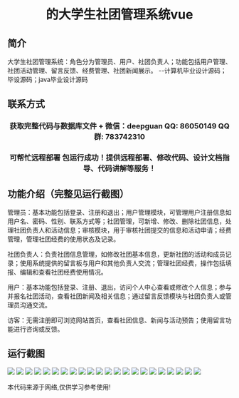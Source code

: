 <p><h1 align="center">的大学生社团管理系统vue</h1></p>

## 简介
大学生社团管理系统：角色分为管理员、用户、社团负责人；功能包括用户管理、社团活动管理、留言反馈、经费管理、社团新闻展示。    --计算机毕业设计源码；毕设源码；java毕业设计源码


## 联系方式
<p><h3 align="center">获取完整代码与数据库文件 + 微信：deepguan QQ: 86050149 QQ群: 783742310</h3></p>
<p><h3 align="center">可帮忙远程部署 包运行成功！提供远程部署、修改代码、设计文档指导、代码讲解等服务！</h3></p>

## 功能介绍（完整见运行截图）
管理员：基本功能包括登录、注册和退出；用户管理模块，可管理用户注册信息如用户名、密码、性别、联系方式等；社团管理，可新增、修改、删除社团信息，处理社团负责人和活动信息；审核模块，用于审核社团提交的信息和活动申请；经费管理，管理社团经费的使用状态及记录。

社团负责人：负责社团信息管理，如修改社团基本信息，更新社团的活动和成员记录；使用系统提供的留言板与用户和其他负责人交流；管理社团经费，操作包括填报、编辑和查看社团经费使用情况。

用户：基本功能包括登录、注册、退出，访问个人中心查看或修改个人信息；参与并报名社团活动，查看社团新闻及相关信息；通过留言反馈模块与社团负责人或管理员沟通交流。

访客：无需注册即可浏览网站首页，查看社团信息、新闻与活动预告；使用留言功能进行咨询或反馈。


## 运行截图
![](img/001.jpg)
![](img/002.jpg)
![](img/003.jpg)
![](img/004.jpg)
![](img/005.jpg)
![](img/006.jpg)
![](img/007.jpg)
![](img/008.jpg)
![](img/009.jpg)
![](img/010.jpg)
![](img/011.jpg)
![](img/012.jpg)
![](img/013.jpg)
![](img/014.jpg)
![](img/015.jpg)
![](img/016.jpg)
![](img/017.jpg)
![](img/018.jpg)
![](img/019.jpg)
![](img/020.jpg)
![](img/021.jpg)
![](img/022.jpg)

<p>本代码来源于网络,仅供学习参考使用!</p>
